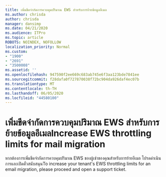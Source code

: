 ```yaml
---
title: เพิ่มขีดจํากัดการควบคุมปริมาณ EWS สําหรับการย้ายข้อมูลอีเมล
ms.author: chrisda
author: chrisda
manager: dansimp
ms.date: 04/21/2020
ms.audience: ITPro
ms.topic: article
ROBOTS: NOINDEX, NOFOLLOW
localization_priority: Normal
ms.custom:
- "1900"
- "2691"
- "3500008"
ms.assetid: ''
ms.openlocfilehash: 947590f2ee669c683ab745e6f3aa123bde7841ee
ms.sourcegitcommit: f28dafa0f727870038f72bc904da926daf4ec07b
ms.translationtype: MT
ms.contentlocale: th-TH
ms.lasthandoff: 06/05/2020
ms.locfileid: "44580100"
---
```

# <a name="increase-ews-throttling-limits-for-mail-migration"></a><span data-ttu-id="dae70-102">เพิ่มขีดจํากัดการควบคุมปริมาณ EWS สําหรับการย้ายข้อมูลอีเมล</span><span class="sxs-lookup"><span data-stu-id="dae70-102">Increase EWS throttling limits for mail migration</span></span>

<span data-ttu-id="dae70-103">หากต้องการเพิ่มขีดจํากัดการควบคุมปริมาณ EWS ของผู้เช่าของคุณสําหรับการย้ายอีเมล โปรดดําเนินการและเปิดตั๋วสนับสนุน</span><span class="sxs-lookup"><span data-stu-id="dae70-103">To increase your tenant's EWS throttling limits for an email migration, please proceed and open a support ticket.</span></span>
